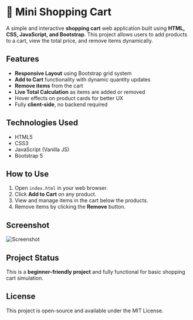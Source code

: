 # 🛒 Mini Shopping Cart

A simple and interactive **shopping cart** web application built using **HTML, CSS, JavaScript, and Bootstrap**. This project allows users to add products to a cart, view the total price, and remove items dynamically.

## Features

- **Responsive Layout** using Bootstrap grid system
- **Add to Cart** functionality with dynamic quantity updates
- **Remove items** from the cart
- **Live Total Calculation** as items are added or removed
- Hover effects on product cards for better UX
- Fully **client-side**, no backend required

## Technologies Used

- HTML5
- CSS3
- JavaScript (Vanilla JS)
- Bootstrap 5

## How to Use

1. Open `index.html` in your web browser.
2. Click **Add to Cart** on any product.
3. View and manage items in the cart below the products.
4. Remove items by clicking the **Remove** button.

## Screenshot

![Screenshot](screenshot.png) <!-- Replace with your own screenshot -->

## Project Status

This is a **beginner-friendly project** and fully functional for basic shopping cart simulation.

## License

This project is open-source and available under the MIT License.

